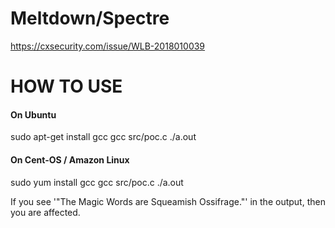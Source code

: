 # Meltdown/Spectre

https://cxsecurity.com/issue/WLB-2018010039

# HOW TO USE

#### On Ubuntu
sudo apt-get install gcc
gcc src/poc.c
./a.out

#### On Cent-OS / Amazon Linux
sudo yum install gcc
gcc src/poc.c
./a.out


If you see '"The Magic Words are Squeamish Ossifrage."' in the output, then you are affected.


